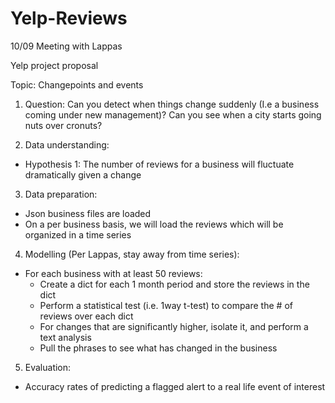 # Yelp-Reviews

10/09 Meeting with Lappas

Yelp project proposal


Topic: Changepoints and events


1. Question: Can you detect when things change suddenly (I.e a business coming under new management)? Can you see when a city starts going nuts over cronuts?


2. Data understanding:

  * Hypothesis 1: The number of reviews for a business will fluctuate dramatically given a change




3. Data preparation:
  * Json business files are loaded
  * On a per business basis, we will load the reviews which will be organized in a time series



4. Modelling (Per Lappas, stay away from time series):

  * For each business with at least 50 reviews:
    * Create a dict for each 1 month period and store the reviews in the dict
    * Perform a statistical test (i.e. 1way t-test) to compare the # of reviews over each dict
    * For changes that are significantly higher, isolate it, and perform a text analysis
    * Pull the phrases to see what has changed in the business




5. Evaluation:

  * Accuracy rates of predicting a flagged alert to a real life event of interest
